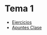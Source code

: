 <!-- Global Site Tag (gtag.js) - Google Analytics -->
<script async src="https://www.googletagmanager.com/gtag/js?id=G-YQR3MX1GD4"></script>

<script>
  window.dataLayer = window.dataLayer || [];
  function gtag(){dataLayer.push(arguments);}
  gtag('js', new Date());
  gtag('config', 'G-YQR3MX1GD4');
</script>

# Tema 1

- [Ejercicios](/byg/Tema1/ejercicios/ejercicios.html)
- [Apuntes Clase](/byg/Tema1/apuntes/apuntes.html)

